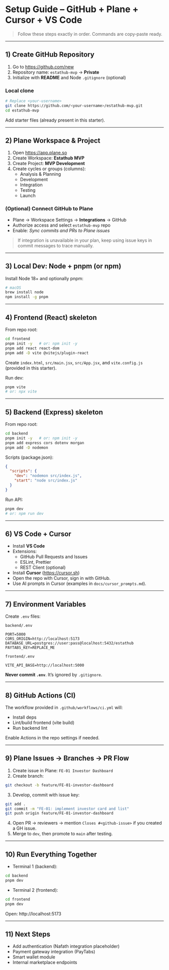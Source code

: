 # Setup Guide – GitHub + Plane + Cursor + VS Code

> Follow these steps exactly in order. Commands are copy‑paste ready.

---

## 1) Create GitHub Repository

1. Go to https://github.com/new
2. Repository name: `estathub-mvp` → **Private**
3. Initialize with **README** and Node `.gitignore` (optional)

### Local clone
```bash
# Replace <your-username>
git clone https://github.com/<your-username>/estathub-mvp.git
cd estathub-mvp
```

Add starter files (already present in this starter).

---

## 2) Plane Workspace & Project

1. Open https://app.plane.so
2. Create Workspace: **Estathub MVP**
3. Create Project: **MVP Development**
4. Create cycles or groups (columns):
   - Analysis & Planning
   - Development
   - Integration
   - Testing
   - Launch

### (Optional) Connect GitHub to Plane
- Plane → Workspace Settings → **Integrations** → GitHub
- Authorize access and select `estathub-mvp` repo
- Enable: *Sync commits and PRs to Plane issues*

> If integration is unavailable in your plan, keep using issue keys in commit messages to trace manually.

---

## 3) Local Dev: Node + pnpm (or npm)

Install Node 18+ and optionally pnpm:
```bash
# macOS
brew install node
npm install -g pnpm
```

---

## 4) Frontend (React) skeleton

From repo root:
```bash
cd frontend
pnpm init -y   # or: npm init -y
pnpm add react react-dom
pnpm add -D vite @vitejs/plugin-react
```

Create `index.html`, `src/main.jsx`, `src/App.jsx`, and `vite.config.js` (provided in this starter).

Run dev:
```bash
pnpm vite
# or: npx vite
```

---

## 5) Backend (Express) skeleton

From repo root:
```bash
cd backend
pnpm init -y   # or: npm init -y
pnpm add express cors dotenv morgan
pnpm add -D nodemon
```

Scripts (package.json):
```json
{
  "scripts": {
    "dev": "nodemon src/index.js",
    "start": "node src/index.js"
  }
}
```

Run API:
```bash
pnpm dev
# or: npm run dev
```

---

## 6) VS Code + Cursor

- Install **VS Code**
- Extensions:
  - GitHub Pull Requests and Issues
  - ESLint, Prettier
  - REST Client (optional)
- Install **Cursor** (https://cursor.sh)
- Open the repo with Cursor, sign in with GitHub.
- Use AI prompts in Cursor (examples in `docs/cursor_prompts.md`).

---

## 7) Environment Variables

Create `.env` files:

`backend/.env`
```
PORT=5000
CORS_ORIGIN=http://localhost:5173
DATABASE_URL=postgres://user:pass@localhost:5432/estathub
PAYTABS_KEY=REPLACE_ME
```

`frontend/.env`
```
VITE_API_BASE=http://localhost:5000
```

**Never commit `.env`**. It’s ignored by `.gitignore`.

---

## 8) GitHub Actions (CI)

The workflow provided in `.github/workflows/ci.yml` will:
- Install deps
- Lint/build frontend (vite build)
- Run backend lint

Enable Actions in the repo settings if needed.

---

## 9) Plane Issues → Branches → PR Flow

1. Create issue in Plane: `FE-01 Investor Dashboard`
2. Create branch:
```bash
git checkout -b feature/FE-01-investor-dashboard
```
3. Develop, commit with issue key:
```bash
git add .
git commit -m "FE-01: implement investor card and list"
git push origin feature/FE-01-investor-dashboard
```
4. Open PR → reviewers → mention `Closes #<github-issue>` if you created a GH issue.
5. Merge to `dev`, then promote to `main` after testing.

---

## 10) Run Everything Together

- Terminal 1 (backend):
```bash
cd backend
pnpm dev
```
- Terminal 2 (frontend):
```bash
cd frontend
pnpm dev
```

Open: http://localhost:5173

---

## 11) Next Steps

- Add authentication (Nafath integration placeholder)
- Payment gateway integration (PayTabs)
- Smart wallet module
- Internal marketplace endpoints
